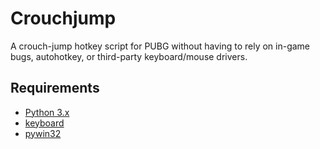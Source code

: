 # Crouchjump
A crouch-jump hotkey script for PUBG without having to rely on in-game bugs, autohotkey, or third-party keyboard/mouse drivers.

## Requirements
* [Python 3.x](https://www.python.org/)
* [keyboard](https://github.com/boppreh/keyboard)
* [pywin32](https://github.com/mhammond/pywin32)

